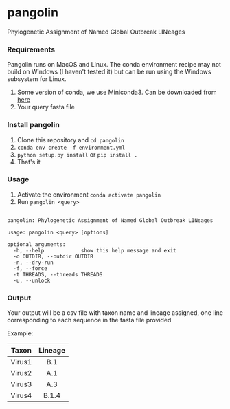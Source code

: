 # pangolin

Phylogenetic Assignment of Named Global Outbreak LINeages

### Requirements

Pangolin runs on MacOS and Linux. The conda environment recipe may not build on Windows (I haven't tested it) but can be run using the Windows subsystem for Linux.

1. Some version of conda, we use Miniconda3. Can be downloaded from [here](https://docs.conda.io/en/latest/miniconda.html)
2. Your query fasta file

### Install pangolin

1. Clone this repository and ``cd pangolin``
2. ``conda env create -f environment.yml``
3. ``python setup.py install`` or ``pip install .``
3. That's it

### Usage

1. Activate the environment ``conda activate pangolin``
2. Run ``pangolin <query>``

```

pangolin: Phylogenetic Assignment of Named Global Outbreak LINeages

usage: pangolin <query> [options]

optional arguments:
  -h, --help            show this help message and exit
  -o OUTDIR, --outdir OUTDIR
  -n, --dry-run
  -f, --force
  -t THREADS, --threads THREADS
  -u, --unlock
  ```

### Output

Your output will be a csv file with taxon name and lineage assigned, one line corresponding to each sequence in the fasta file provided

Example:

| Taxon       | Lineage   |
| ----------- |:---------:|
| Virus1      |  B.1      |
| Virus2      |  A.1      |
| Virus3      |  A.3      |
| Virus4      |  B.1.4    |
